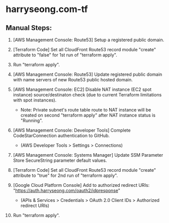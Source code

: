 # harryseong.com-tf

## Manual Steps:
1. [AWS Management Console: Route53] Setup a registered public domain.
2. [Terraform Code] Set all CloudFront Route53 record module "create" attribute to "false" for 1st run of "terraform apply".

3. Run "terraform apply".

4. [AWS Management Console: Route53] Update registered public domain with name servers of new Route53 public hosted domain.
5. [AWS Management Console: EC2] Disable NAT instance (EC2 spot instance) source/destinaton check (due to current Terraform limitations with spot instances).
    - Note: Private subnet's route table route to NAT instance will be created on second "terraform apply" after NAT instance status is "Running".
6. [AWS Management Console: Developer Tools] Complete CodeStarConnection authentication to GitHub.
    - (AWS Developer Tools > Settings > Connections)
7. [AWS Management Console: Systems Manager] Update SSM Parameter Store SecureString parameter default values.
8. [Terraform Code] Set all CloudFront Route53 record module "create" attribute to "true" for 2nd run of "terraform apply".
9. [Google Cloud Platform Console] Add to authorized redirect URIs: "https://auth.harryseong.com/oauth2/idpresponse"
    - (APIs & Services > Credentials > OAuth 2.0 Client IDs > Authorized redirect URIs)

10. Run "terraform apply".

